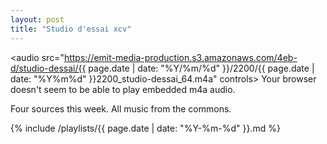```yaml
---
layout: post
title: "Studio d'essai xcv"
---
```


<audio src="https://emit-media-production.s3.amazonaws.com/4eb-d/studio-dessai/{{ page.date | date: "%Y/%m/%d" }}/2200/{{ page.date | date: "%Y%m%d" }}2200_studio-dessai_64.m4a" controls>
  Your browser doesn't seem to be able to play embedded m4a audio.
</audio>

Four sources this week. All music from the commons.

 {% include /playlists/{{ page.date | date: "%Y-%m-%d" }}.md %}
